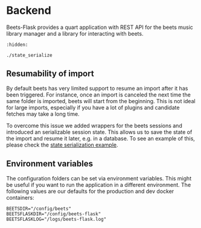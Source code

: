 # Backend 

Beets-Flask provides a quart application with REST API for the beets music library manager and a library for interacting with beets. 

```{toctree}
:hidden:

./state_serialize
```

## Resumability of import

By default beets has very limited support to resume an import after it has been triggered. For instance, once an import is canceled the next time the same folder is imported, beets will start from the beginning. This is not ideal for large imports, especially if you have a lot of plugins and candidate fetches may take a long time.

To overcome this issue we added wrappers for the beets sessions and introduced an serializable session state. This allows us to save the state of the import and resume it later, e.g. in a database. To see an example of this, please check the [state serialization example](./state_serialize).

## Environment variables

The configuration folders can be set via environment variables. This might be useful if you want to run the application in a different environment. The following values are our defaults for the production and dev docker containers:

```
BEETSDIR="/config/beets"
BEETSFLASKDIR="/config/beets-flask"
BEETSFLASKLOG="/logs/beets-flask.log"
```


